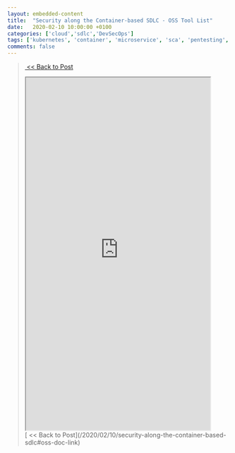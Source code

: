 ```yaml
---
layout: embedded-content
title:  "Security along the Container-based SDLC - OSS Tool List"
date:   2020-02-10 10:00:00 +0100
categories: ['cloud','sdlc','DevSecOps'] 
tags: ['kubernetes', 'container', 'microservice', 'sca', 'pentesting', 'SAST', 'DAST', 'IAST', 'RASP']
comments: false
---
```

> [&nbsp;&lt;&lt;&nbsp;Back to Post](/2020/02/10/security-along-the-container-based-sdlc#oss-doc-link) 
> <iframe src="https://docs.google.com/spreadsheets/d/1pkh9xXBn2czeoxeWfEb_hd--BTrDmseDkM6VkVBEGA4/edit?usp=sharing" width="90%" height="800"></iframe>
> [&nbsp;&lt;&lt;&nbsp;Back to Post](/2020/02/10/security-along-the-container-based-sdlc#oss-doc-link) 